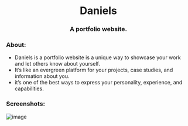 <div align="center">
<h1>Daniels</h1>


### A portfolio website.

</div>
<h3>About:</h3>
<ul>
    <li>Daniels is a portfolio website is a unique way to showcase your work and let others know about yourself. </li>
    <li>It’s like an evergreen platform for your projects, case studies, and information about you.</li>
     <li>    it’s one of the best ways to express your personality, experience, and capabilities.</li>
</ul>
    


<h3>Screenshots:</h3>

![image](https://i.imgur.com/5MS1S3C.png)
